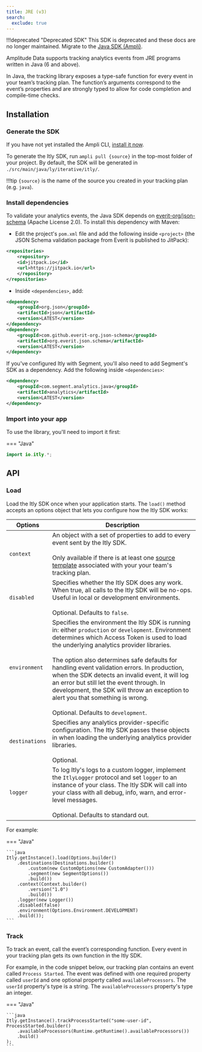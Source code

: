 ```yaml
---
title: JRE (v3)
search:
  exclude: true
---
```


<!-- markdownlint-disable -->
<!-- markdown-link-check-disable -->

!!!deprecated "Deprecated SDK"
    This SDK is deprecated and these docs are no longer maintained. Migrate to the [Java SDK (Ampli)](/data/sdks/java/ampli/).

Amplitude Data supports tracking analytics events from JRE programs written in Java (6 and above).

In Java, the tracking library exposes a type-safe function for every event in your team’s tracking plan. The function’s arguments correspond to the event’s properties and are strongly typed to allow for code completion and compile-time checks.

## Installation

### Generate the SDK

If you have not yet installed the Ampli CLI, [install it now](/data/using-the-ampli-cli).

To generate the Itly SDK, run `ampli pull {source}` in the top-most folder of your project. By default, the SDK will be generated in `./src/main/java/ly/iterative/itly/`.

!!!tip
    `{source}` is the name of the source you created in your tracking plan (e.g. `java`).

### Install dependencies

To validate your analytics events, the Java SDK depends on [everit-org/json-schema](https://github.com/everit-org/json-schema) (Apache License 2.0). To install this dependency with Maven:

- Edit the project's `pom.xml` file and add the following inside `<project>` (the JSON Schema validation package from Everit is published to JitPack):

```xml
<repositories>
    <repository>
    <id>jitpack.io</id>
    <url>https://jitpack.io</url>
    </repository>
</repositories>
```

- Inside `<dependencies>`, add:

```xml
<dependency>
    <groupId>org.json</groupId>
    <artifactId>json</artifactId>
    <version>LATEST</version>
</dependency>
<dependency>
    <groupId>com.github.everit-org.json-schema</groupId>
    <artifactId>org.everit.json.schema</artifactId>
    <version>LATEST</version>
</dependency>
```

If you've configured Itly with Segment, you'll also need to add Segment's SDK as a dependency. Add the following inside `<dependencies>`:

```xml
<dependency>
    <groupId>com.segment.analytics.java</groupId>
    <artifactId>analytics</artifactId>
    <version>LATEST</version>
</dependency>
```

### Import into your app

To use the library, you'll need to import it first:

=== "Java"

```java
import io.itly.*;
```

## API

### Load

Load the Itly SDK once when your application starts. The `load()` method accepts an options object that lets you configure how the Itly SDK works:

| Options | Description |
|-|-|
| `context`| An object with a set of properties to add to every event sent by the Itly SDK.<br /><br />Only available if there is at least one [source template](/working-with-templates#adding-a-template-to-a-source) associated with your your team's tracking plan.|
| `disabled`| Specifies whether the Itly SDK does any work. When true, all calls to the Itly SDK will be no-ops. Useful in local or development environments.<br /><br />Optional. Defaults to `false`.|
| `environment` | Specifies the environment the Itly SDK is running in: either `production` or `development`. Environment determines which Access Token is used to load the underlying analytics provider libraries.<br /><br />The option also determines safe defaults for handling event validation errors. In production, when the SDK detects an invalid event, it will log an error but still let the event through. In development, the SDK will throw an exception to alert you that something is wrong.<br /><br />Optional. Defaults to `development`.|
| `destinations` | Specifies any analytics provider-specific configuration. The Itly SDK passes these objects in when loading the underlying analytics provider libraries.<br /><br />Optional.|
| `logger` | To log Itly's logs to a custom logger, implement the `ItlyLogger` protocol and set `logger` to an instance of your class. The Itly SDK will call into your class with all debug, info, warn, and error-level messages.<br /><br />Optional. Defaults to standard out. |

For example:

=== "Java"

    ```java
    Itly.getInstance().load(Options.builder()
        .destinations(Destinations.builder()
            .custom(new CustomOptions(new CustomAdapter()))
            .segment(new SegmentOptions())
            .build())
        .context(Context.builder()
            .version("1.0")
            .build())
        .logger(new Logger())
        .disabled(false)
        .environment(Options.Environment.DEVELOPMENT)
        .build());
    ```

### Track

To track an event, call the event’s corresponding function. Every event in your tracking plan gets its own function in the Itly SDK.

For example, in the code snippet below, our tracking plan contains an event called `Process Started`. The event was defined with one required property called `userId` and one optional property called `availableProcessors`. The `userId` property's type is a string. The `availableProcessors` property's type an integer.

=== "Java"

    ```java
    Itly.getInstance().trackProcessStarted("some-user-id", ProcessStarted.builder()
        .availableProcessors(Runtime.getRuntime().availableProcessors())
        .build()
    );
    ```


<!-- Itly includes code docs in the auto-generated library so your IDE can display relevant documentation for every function and property as you type.

![Code documentation](/img/jre-java.png) -->

<!-- ### Alias



### Plugins & Custom Destinations



### Logging -->


